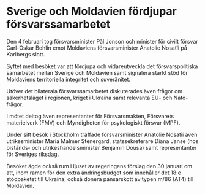 # Sverige och Moldavien fördjupar försvarssamarbetet

Den 4 februari tog försvarsminister Pål Jonson och minister för civilt försvar Carl-Oskar Bohlin emot Moldaviens försvarsminister Anatolie Nosatîi på Karlbergs slott.

Syftet med besöket var att fördjupa och vidareutveckla det försvarspolitiska samarbetet mellan Sverige och Moldavien samt signalera starkt stöd för Moldaviens territoriella integritet och suveränitet.

Utöver det bilaterala försvarssamarbetet diskuterades även frågor om säkerhetsläget i regionen, kriget i Ukraina samt relevanta EU- och Nato-frågor.

I mötet deltog även representanter för Försvarsmakten, Försvarets materielverk (FMV) och Myndigheten för psykologiskt försvar (MPF).

Under sitt besök i Stockholm träffade försvarsminister Anatolie Nosatîi även utrikesminister Maria Malmer Stenergard, statssekreterare Diana Janse (hos bistånds- och utrikeshandelsminister Benjamin Dousa) samt representanter för Sveriges riksdag.

Besöket ägde också rum i ljuset av regeringens förslag den 30 januari om att, inom ramen för den extra ändringsbudget som innehåller det 18:e stödpaketet till Ukraina, också donera pansarskott av typen m/86 (AT4) till Moldavien.
